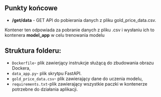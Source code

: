 ## Punkty końcowe
- **/get/data** - GET API do pobierania danych z pliku gold_price_data.csv.

Kontener ten odpowiada za pobranie danych z pliku .csv i wysłaniu ich to kontenera **model_app** w celu trenowania modelu

## Struktura folderu:
- `Dockerfile`- plik zawierjący instrukcje służącą do zbudowania obrazu Dockera,
- `data_app.py`- plik skrytpu FastAPI.
- `gold_price_data.csv`- plik zawierający dane do uczenia modelu,
- `requirements.txt`-plik zawierający wszystkie paczki w kontenerze potrzebne do działania aplikacji.
